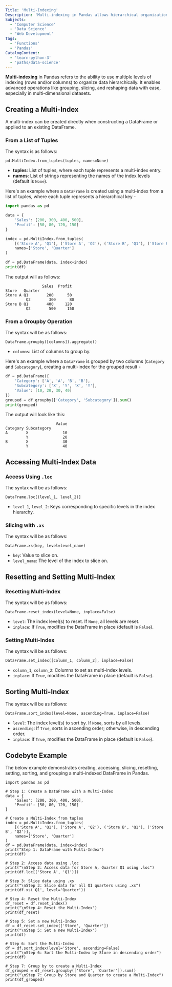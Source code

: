 ```yaml
---
Title: 'Multi-Indexing'
Description: 'Multi-indexing in Pandas allows hierarchical organization and advanced manipulation of tabular data.'
Subjects:
  - 'Computer Science'
  - 'Data Science'
  - 'Web Development'
Tags:
  - 'Functions'
  - 'Pandas'
CatalogContent:
  - 'learn-python-3'
  - 'paths/data-science'
---
```


**Multi-indexing** in Pandas refers to the ability to use multiple levels of indexing (rows and/or columns) to organize data hierarchically. It enables advanced operations like grouping, slicing, and reshaping data with ease, especially in multi-dimensional datasets.

## Creating a Multi-Index

A multi-index can be created directly when constructing a DataFrame or applied to an existing DataFrame.

### From a List of Tuples

The syntax is as follows:

```pseudo
pd.MultiIndex.from_tuples(tuples, names=None)
```

- **tuples**: List of tuples, where each tuple represents a multi-index entry.
- **names**: List of strings representing the names of the index levels (default is `None`).

Here's an example where a `DataFrame` is created using a multi-index from a list of tuples, where each tuple represents a hierarchical key -

```py
import pandas as pd

data = {
    'Sales': [200, 300, 400, 500],
    'Profit': [50, 80, 120, 150]
}

index = pd.MultiIndex.from_tuples(
    [('Store A', 'Q1'), ('Store A', 'Q2'), ('Store B', 'Q1'), ('Store B', 'Q2')],
    names=['Store', 'Quarter']
)

df = pd.DataFrame(data, index=index)
print(df)
```

The output will as follows:

```shell
                Sales  Profit
Store   Quarter
Store A Q1        200      50
         Q2        300      80
Store B Q1        400     120
         Q2        500     150
```

### From a Groupby Operation

The syntax will be as follows:

```pseudo
DataFrame.groupby([columns]).aggregate()
```

- `columns`: List of columns to group by.

Here's an example where a `DataFrame` is grouped by two columns (`Category` and `Subcategory`), creating a multi-index for the grouped result -

```py
df = pd.DataFrame({
    'Category': ['A', 'A', 'B', 'B'],
    'Subcategory': ['X', 'Y', 'X', 'Y'],
    'Value': [10, 20, 30, 40]
})
grouped = df.groupby(['Category', 'Subcategory']).sum()
print(grouped)
```

The output will look like this:

```shell
                      Value
Category Subcategory
A        X               10
         Y               20
B        X               30
         Y               40
```

## Accessing Multi-Index Data

### Access Using `.loc`

The syntax will be as follows:

```pseudo
DataFrame.loc[(level_1, level_2)]
```

- `level_1`, `level_2`: Keys corresponding to specific levels in the index hierarchy.

### Slicing with `.xs`

The syntax will be as follows:

```pseudo
DataFrame.xs(key, level=level_name)
```

- `key`: Value to slice on.
- `level_name`: The level of the index to slice on.

## Resetting and Setting Multi-Index

### Resetting Multi-Index

The syntax will be as follows:

```pseudo
DataFrame.reset_index(level=None, inplace=False)
```

- `level`: The index level(s) to reset. If `None`, all levels are reset.
- `inplace`: If `True`, modifies the DataFrame in place (default is `False`).

### Setting Multi-Index

The syntax will be as follows:

```pseudo
DataFrame.set_index([column_1, column_2], inplace=False)
```

- `column_1`, `column_2`: Columns to set as multi-index levels.
- `inplace`: If `True`, modifies the DataFrame in place (default is `False`).

## Sorting Multi-Index

The syntax will be as follows:

```pseudo
DataFrame.sort_index(level=None, ascending=True, inplace=False)
```

- `level`: The index level(s) to sort by. If `None`, sorts by all levels.
- `ascending`: If `True`, sorts in ascending order; otherwise, in descending order.
- `inplace`: If `True`, modifies the DataFrame in place (default is `False`).

## Codebyte Example

The below example demonstrates creating, accessing, slicing, resetting, setting, sorting, and grouping a multi-indexed DataFrame in Pandas.

```codebyte/python
import pandas as pd

# Step 1: Create a DataFrame with a Multi-Index
data = {
    'Sales': [200, 300, 400, 500],
    'Profit': [50, 80, 120, 150]
}

# Create a Multi-Index from tuples
index = pd.MultiIndex.from_tuples(
    [('Store A', 'Q1'), ('Store A', 'Q2'), ('Store B', 'Q1'), ('Store B', 'Q2')],
    names=['Store', 'Quarter']
)
df = pd.DataFrame(data, index=index)
print("Step 1: DataFrame with Multi-Index")
print(df)

# Step 2: Access data using .loc
print("\nStep 2: Access data for Store A, Quarter Q1 using .loc")
print(df.loc[('Store A', 'Q1')])

# Step 3: Slice data using .xs
print("\nStep 3: Slice data for all Q1 quarters using .xs")
print(df.xs('Q1', level='Quarter'))

# Step 4: Reset the Multi-Index
df_reset = df.reset_index()
print("\nStep 4: Reset the Multi-Index")
print(df_reset)

# Step 5: Set a new Multi-Index
df = df_reset.set_index(['Store', 'Quarter'])
print("\nStep 5: Set a new Multi-Index")
print(df)

# Step 6: Sort the Multi-Index
df = df.sort_index(level='Store', ascending=False)
print("\nStep 6: Sort the Multi-Index by Store in descending order")
print(df)

# Step 7: Group by to create a Multi-Index
df_grouped = df_reset.groupby(['Store', 'Quarter']).sum()
print("\nStep 7: Group by Store and Quarter to create a Multi-Index")
print(df_grouped)
```
